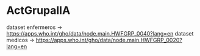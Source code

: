 # ActGrupalIA
dataset enfermeros -> https://apps.who.int/gho/data/node.main.HWFGRP_0040?lang=en
dataset medicos -> https://apps.who.int/gho/data/node.main.HWFGRP_0020?lang=en
